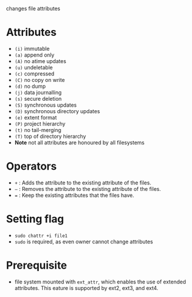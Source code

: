 changes file attributes

# Attributes
- `(i)` immutable
- `(a)` append only
- `(A)` no atime updates
- `(u)` undeletable
- `(c)` compressed
- `(C)` no copy on write
- `(d)` no dump
- `(j)` data journalling
- `(s)` secure deletion
- `(S)` synchronous updates
- `(D)` synchronous directory updates
- `(e)` extent format
- `(P)` project hierarchy
- `(t)` no tail-merging
- `(T)` top of directory hierarchy
- **Note** not all attributes are honoured by all filesystems

# Operators
- `+` : Adds the attribute to the existing attribute of the files.
- `–` : Removes the attribute to the existing attribute of the files.
- `=` : Keep the existing attributes that the files have.

# Setting flag
- `sudo chattr +i file1`
- `sudo` is required, as even owner cannot change attributes

# Prerequisite
- file system mounted with `ext_attr`, which enables the use of extended attributes. This eature is supported by ext2, ext3, and ext4.
